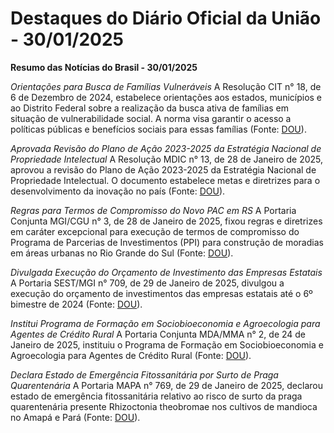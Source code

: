# Destaques do Diário Oficial da União - 30/01/2025

**Resumo das Notícias do Brasil - 30/01/2025**

*Orientações para Busca de Famílias Vulneráveis*
A Resolução CIT n° 18, de 6 de Dezembro de 2024, estabelece orientações aos estados, municípios e ao Distrito Federal sobre a realização da busca ativa de famílias em situação de vulnerabilidade social. A norma visa garantir o acesso a políticas públicas e benefícios sociais para essas famílias (Fonte: [DOU](https://www.in.gov.br/web/dou/-/resolucao-cit-n-18-de-6-de-dezembro-de-2024-609771891)).

*Aprovada Revisão do Plano de Ação 2023-2025 da Estratégia Nacional de Propriedade Intelectual*
A Resolução MDIC n° 13, de 28 de Janeiro de 2025, aprovou a revisão do Plano de Ação 2023-2025 da Estratégia Nacional de Propriedade Intelectual. O documento estabelece metas e diretrizes para o desenvolvimento da inovação no país (Fonte: [DOU](https://www.in.gov.br/web/dou/-/resolucao-gipi/mdic-n-13-de-28-de-janeiro-de-2025-609766281)).

*Regras para Termos de Compromisso do Novo PAC em RS*
A Portaria Conjunta MGI/CGU n° 3, de 28 de Janeiro de 2025, fixou regras e diretrizes em caráter excepcional para execução de termos de compromisso do Programa de Parcerias de Investimentos (PPI) para construção de moradias em áreas urbanas no Rio Grande do Sul (Fonte: [DOU](https://www.in.gov.br/web/dou/-/portaria-conjunta-mgi/mf/cgu-n-3-de-28-de-janeiro-de-2025-609769142)).

*Divulgada Execução do Orçamento de Investimento das Empresas Estatais*
A Portaria SEST/MGI n° 709, de 29 de Janeiro de 2025, divulgou a execução do orçamento de investimentos das empresas estatais até o 6º bimestre de 2024 (Fonte: [DOU](https://www.in.gov.br/web/dou/-/portaria-sest-/mgi-n-709-de-29-de-janeiro-de-2025-609766149)).

*Institui Programa de Formação em Sociobioeconomia e Agroecologia para Agentes de Crédito Rural*
A Portaria Conjunta MDA/MMA n° 2, de 24 de Janeiro de 2025, instituiu o Programa de Formação em Sociobioeconomia e Agroecologia para Agentes de Crédito Rural (Fonte: [DOU](https://www.in.gov.br/web/dou/-/portaria-conjunta-mda/mma-n-2-de-24-de-janeiro-de-2025-609768622)).

*Declara Estado de Emergência Fitossanitária por Surto de Praga Quarentenária*
A Portaria MAPA n° 769, de 29 de Janeiro de 2025, declarou estado de emergência fitossanitária relativo ao risco de surto da praga quarentenária presente Rhizoctonia theobromae nos cultivos de mandioca no Amapá e Pará (Fonte: [DOU](https://www.in.gov.br/web/dou/-/portaria-mapa-n-769-de-29-de-janeiro-de-2025-609756663)).